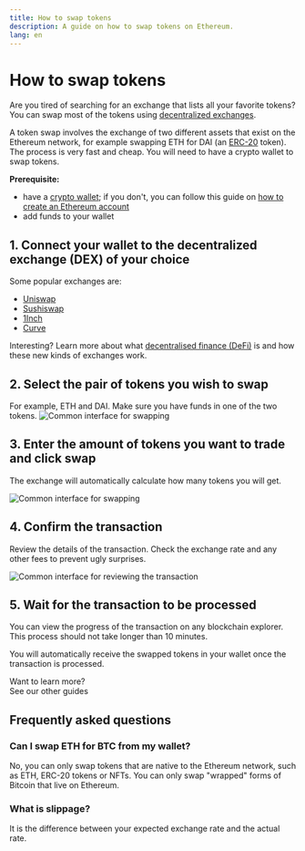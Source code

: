 ```yaml
---
title: How to swap tokens
description: A guide on how to swap tokens on Ethereum.
lang: en
---
```


# How to swap tokens

Are you tired of searching for an exchange that lists all your favorite tokens? You can swap most of the tokens using [decentralized exchanges](/glossary/#dex).

A token swap involves the exchange of two different assets that exist on the Ethereum network, for example swapping ETH for DAI (an [ERC-20](/glossary/#erc-20) token). The process is very fast and cheap. You will need to have a crypto wallet to swap tokens.

**Prerequisite:**

- have a [crypto wallet](/glossary/#wallet); if you don't, you can follow this guide on [how to create an Ethereum account](/guides/how-to-create-an-ethereum-account/)
- add funds to your wallet

## 1. Connect your wallet to the decentralized exchange (DEX) of your choice

Some popular exchanges are:

- [Uniswap](https://app.uniswap.org/#/swap)
- [Sushiswap](https://www.sushi.com/swap)
- [1Inch](https://app.1inch.io/#/1/unified/swap/ETH/DAI)
- [Curve](https://curve.fi/#/ethereum/swap)

Interesting? Learn more about what [decentralised finance (DeFi)](/defi/) is and how these new kinds of exchanges work.

## 2. Select the pair of tokens you wish to swap

For example, ETH and DAI. Make sure you have funds in one of the two tokens.
![Common interface for swapping](./swap1.png)

## 3. Enter the amount of tokens you want to trade and click swap

The exchange will automatically calculate how many tokens you will get.

![Common interface for swapping](./swap2.png)

## 4. Confirm the transaction

Review the details of the transaction. Check the exchange rate and any other fees to prevent ugly surprises.

![Common interface for reviewing the transaction](./swap3.png)

## 5. Wait for the transaction to be processed

You can view the progress of the transaction on any blockchain explorer. This process should not take longer than 10 minutes.

You will automatically receive the swapped tokens in your wallet once the transaction is processed.
<br />

<Alert variant="update">
<AlertEmoji text=":eyes:"/>
<AlertContent className="justify-between flex-row items-center">
  <div>Want to learn more?</div>
  <ButtonLink href="/guides/">
    See our other guides
  </ButtonLink>
</AlertContent>
</Alert>

## Frequently asked questions

### Can I swap ETH for BTC from my wallet?

No, you can only swap tokens that are native to the Ethereum network, such as ETH, ERC-20 tokens or NFTs. You can only swap "wrapped" forms of Bitcoin that live on Ethereum.

### What is slippage?

It is the difference between your expected exchange rate and the actual rate.
